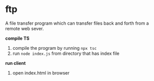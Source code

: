 # ftp

A file transfer program which can transfer files back and forth from a remote web sever.

**compile TS**

1. compile the program by running `npx tsc`
2. run `node index.js` from directory that has index file

**run client**

1. open index.html in browser
